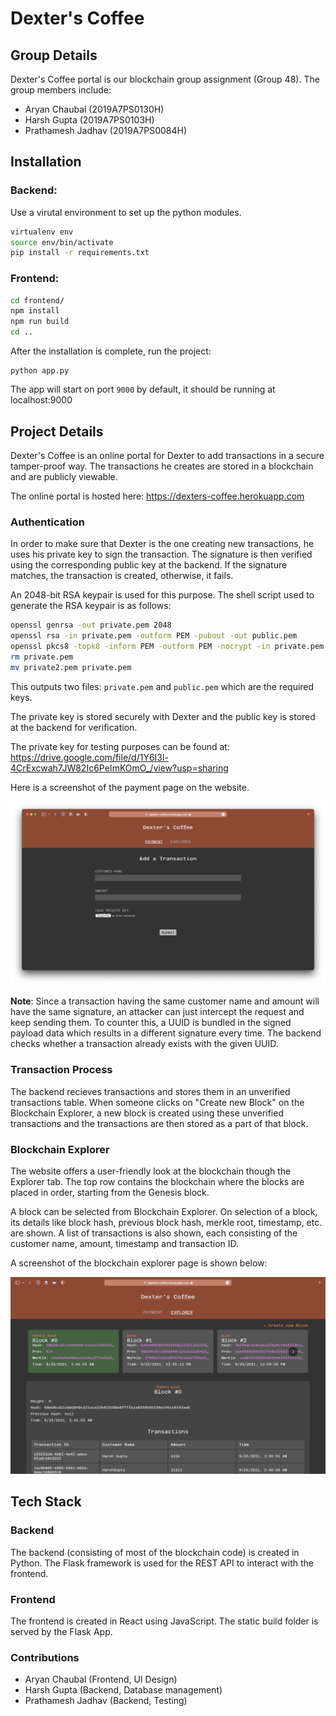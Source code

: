# Dexter's Coffee
## Group Details
Dexter's Coffee portal is our blockchain group assignment (Group 48).
The group members include:
- Aryan Chaubal (2019A7PS0130H)
- Harsh Gupta (2019A7PS0103H)
- Prathamesh Jadhav (2019A7PS0084H)

## Installation

### Backend:

Use a virutal environment to set up the python modules.
```sh
virtualenv env
source env/bin/activate
pip install -r requirements.txt
```

### Frontend:
```sh
cd frontend/
npm install
npm run build
cd ..
```
After the installation is complete, run the project:
```
python app.py
```
The app will start on port `9000` by default, it should be running at localhost:9000



## Project Details
Dexter's Coffee is an online portal for Dexter to add transactions in a secure tamper-proof way. The transactions he creates are stored in a blockchain and are publicly viewable.

The online portal is hosted here: https://dexters-coffee.herokuapp.com


### Authentication
In order to make sure that Dexter is the one creating new transactions, he uses his private key to sign the transaction. The signature is then verified using the corresponding public key at the backend. If the signature matches, the transaction is created, otherwise, it fails.

An 2048-bit RSA keypair is used for this purpose. The shell script used to generate the RSA keypair is as follows:
```sh
openssl genrsa -out private.pem 2048
openssl rsa -in private.pem -outform PEM -pubout -out public.pem
openssl pkcs8 -topk8 -inform PEM -outform PEM -nocrypt -in private.pem -out private2.pem
rm private.pem
mv private2.pem private.pem
```
This outputs two files: `private.pem` and `public.pem` which are the required keys.

The private key is stored securely with Dexter and the public key is stored at the backend for verification. 

The private key for testing purposes can be found at:
https://drive.google.com/file/d/1Y6I3l-4CrExcwah7JW82Ic6PeImKOmO_/view?usp=sharing

Here is a screenshot of the payment page on the website.

![Payment](/documentation/resources/payment.png)

**Note**: Since a transaction having the same customer name and amount will have the same signature, an attacker can just intercept the request and keep sending them. To counter this, a UUID is bundled in the signed payload data which results in a different signature every time. The backend checks whether a transaction already exists with the given UUID. 

### Transaction Process
The backend recieves transactions and stores them in an unverified transactions table. When someone clicks on "Create new Block" on the Blockchain Explorer, a new block is created using these unverified transactions and the transactions are then stored as a part of that block.

### Blockchain Explorer
The website offers a user-friendly look at the blockchain though the Explorer tab. The top row contains the blockchain where the blocks are placed in order, starting from the Genesis block. 

A block can be selected from Blockchain Explorer. On selection of a block, its details like block hash, previous block hash, merkle root, timestamp, etc. are shown. A list of transactions is also shown, each consisting of the customer name, amount, timestamp and transaction ID.

A screenshot of the blockchain explorer page is shown below:

![Explorer](/documentation/resources/explorer.png)

## Tech Stack
### Backend
The backend (consisting of most of the blockchain code) is created in Python. The Flask framework is used for the REST API to interact with the frontend.

### Frontend
The frontend is created in React using JavaScript. The static build folder is served by the Flask App.

### Contributions
- Aryan Chaubal (Frontend, UI Design)
- Harsh Gupta (Backend, Database management)
- Prathamesh Jadhav (Backend, Testing)
